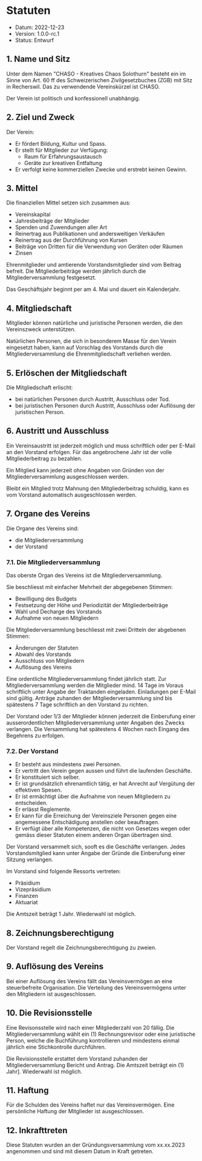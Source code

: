 # Statuten

- Datum: 2022-12-23
- Version: 1.0.0-rc.1
- Status: Entwurf

## 1. Name und Sitz

Unter dem Namen "CHASO - Kreatives Chaos Solothurn" besteht ein im Sinne von Art. 60 ff des Schweizerischen Zivilgesetzbuches (ZGB) mit Sitz in  Recherswil. Das zu verwendende Vereinskürzel ist CHASO.

Der Verein ist politisch und konfessionell unabhängig.

## 2. Ziel und Zweck

Der Verein:

- Er fördert Bildung, Kultur und Spass.
- Er stellt für Mitglieder zur Verfügung:
    - Raum für Erfahrungsaustausch
    - Geräte zur kreativen Entfaltung
- Er verfolgt keine kommerziellen Zwecke und erstrebt keinen Gewinn.

## 3. Mittel

Die finanziellen Mittel setzen sich zusammen aus:

- Vereinskapital
- Jahresbeiträge der Mitglieder
- Spenden und Zuwendungen aller Art
- Reinertrag aus Publikationen und andersweitigen Verkäufen
- Reinertrag aus der Durchführung von Kursen
- Beiträge von Dritten für die Verwendung von Geräten oder Räumen
- Zinsen

Ehrenmitglieder und amtierende Vorstandsmitglieder sind vom Beitrag befreit. Die Mitgliederbeiträge werden jährlich durch die Mitgliederversammlung festgesetzt.

Das Geschäftsjahr beginnt per am 4. Mai und dauert ein Kalenderjahr.

## 4. Mitgliedschaft

Mitglieder können natürliche und juristische Personen werden, die den Vereinszweck
unterstützen.

Natürlichen Personen, die sich in besonderem Masse für den Verein eingesetzt haben, kann auf
Vorschlag des Vorstands durch die Mitgliederversammlung die Ehrenmitgliedschaft
verliehen werden.

## 5. Erlöschen der Mitgliedschaft

Die Mitgliedschaft erlischt:

- bei natürlichen Personen durch Austritt, Ausschluss oder Tod.
- bei juristischen Personen durch Austritt, Ausschluss oder Auflösung der juristischen Person.

## 6. Austritt und Ausschluss

Ein Vereinsaustritt ist jederzeit möglich und muss schriftlich oder per E-Mail an den Vorstand erfolgen. Für das angebrochene Jahr ist der volle Mitgliederbeitrag zu bezahlen.

Ein Mitglied kann jederzeit ohne Angaben von Gründen von der Mitgliederversammlung ausgeschlossen werden.

Bleibt ein Mitglied trotz Mahnung den Mitgliederbeitrag schuldig, kann es vom Vorstand automatisch ausgeschlossen werden.

## 7. Organe des Vereins

Die Organe des Vereins sind:

- die Mitgliederversammlung
- der Vorstand

### 7.1. Die Mitgliederversammlung

Das oberste Organ des Vereins ist die Mitgliederversammlung.

Sie beschliesst mit einfacher Mehrheit der abgegebenen Stimmen:

- Bewilligung des Budgets
- Festsetzung der Höhe und Periodizität der Mitgliederbeiträge
- Wahl und Decharge des Vorstands
- Aufnahme von neuen Mitgliedern

Die Mitgliederversammlung beschliesst mit zwei Dritteln der abgebenen Stimmen:

- Änderungen der Statuten
- Abwahl des Vorstands
- Ausschluss von Mitgliedern
- Auflösung des Vereins

Eine ordentliche Mitgliederversammlung findet jährlich statt. Zur Mitgliederversammlung werden die Mitglieder mind. 14 Tage im Voraus schriftlich unter Angabe der Traktanden eingeladen. Einladungen per E-Mail sind gültig. Anträge zuhanden der Mitgliederversammlung sind bis spätestens 7 Tage schriftlich an den Vorstand zu richten.

Der Vorstand oder 1/3 der Mitglieder können jederzeit die Einberufung einer ausserordentlichen Mitgliederversammlung unter Angaben des Zwecks verlangen. Die Versammlung hat spätestens 4 Wochen nach Eingang des Begehrens zu erfolgen.

### 7.2. Der Vorstand

- Er besteht aus mindestens zwei Personen.
- Er vertritt den Verein gegen aussen und führt die laufenden Geschäfte.
- Er konstituiert sich selber.
- Er ist grundsätzlich ehrenamtlich tätig, er hat Anrecht auf Vergütung der effektiven Spesen.
- Er ist ermächtigt über die Aufnahme von neuen Mitgliedern zu entscheiden.
- Er erlässt Reglemente.
- Er kann für die Erreichung der Vereinsziele Personen gegen eine angemessene Entschädigung anstellen oder beauftragen.
- Er verfügt über alle Kompetenzen, die nicht von Gesetzes wegen oder gemäss dieser Statuten einem anderen Organ übertragen sind.

Der Vorstand versammelt sich, sooft es die Geschäfte verlangen. Jedes Vorstandsmitglied kann unter Angabe der Gründe die Einberufung einer Sitzung verlangen.

Im Vorstand sind folgende Ressorts vertreten:

- Präsidium
- Vizepräsidium
- Finanzen
- Aktuariat

Die Amtszeit beträgt 1 Jahr. Wiederwahl ist möglich.

## 8. Zeichnungsberechtigung

Der Vorstand regelt die Zeichnungsberechtigung zu zweien.

## 9. Auflösung des Vereins

Bei einer Auflösung des Vereins fällt das Vereinsvermögen an eine steuerbefreite Organisation. Die Verteilung des Vereinsvermögens unter den Mitgliedern ist ausgeschlossen.

## 10. Die Revisionsstelle

Eine Revisonsstelle wird nach einer Mitgliederzahl von 20 fällig. Die Mitgliederversammlung wählt ein (1) Rechnungsrevisor oder eine juristische
Person, welche die Buchführung kontrollieren und mindestens einmal jährlich eine Stichkontrolle durchführen.

Die Revisionsstelle erstattet dem Vorstand zuhanden der Mitgliederversammlung Bericht und Antrag. Die Amtszeit beträgt ein (1) Jahr]. Wiederwahl ist möglich.

## 11. Haftung

Für die Schulden des Vereins haftet nur das Vereinsvermögen. Eine persönliche Haftung der Mitglieder ist ausgeschlossen.

## 12. Inkrafttreten

Diese Statuten wurden an der Gründungsversammlung vom xx.xx.2023 angenommen und sind mit diesem Datum in Kraft getreten.
